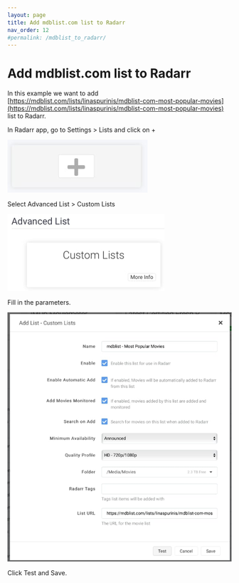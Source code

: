 ```yaml
---
layout: page
title: Add mdblist.com list to Radarr
nav_order: 12
#permalink: /mdblist_to_radarr/
---
```


# Add mdblist.com list to Radarr

In this example we want to add  
[https://mdblist.com/lists/linaspurinis/mdblist-com-most-popular-movies](https://mdblist.com/lists/linaspurinis/mdblist-com-most-popular-movies) list to Radarr.  

In Radarr app, go to Settings > Lists and click on +

![My helpful screenshot](/assets/images/radarr_plus.jpg)

Select Advanced List > Custom Lists

![My helpful screenshot](/assets/images/radarr_custom_list_select.jpg)

Fill in the parameters.  

![My helpful screenshot](/assets/images/radarr_mdblist_list.jpg)

Click Test and Save.